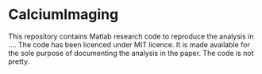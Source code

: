 # CalciumImaging
This repository contains Matlab research code to reproduce the analysis in
....
The code has been licenced under MIT licence. It is made available for the sole purpose of documenting the analysis in the paper. 
The code is not pretty. 
